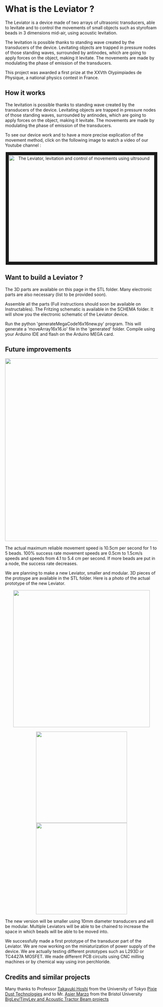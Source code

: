 # What is the Leviator ?

The Leviator is a device made of two arrays of ultrasonic transducers, able to levitate and to control the movements of small objects such as styrofoam beads in 3 dimensions mid-air, using acoustic levitation. 

The levitation is possible thanks to standing wave created by the transducers of the device. Levitating objects are trapped in pressure nodes of those standing waves, surrounded by antinodes, which are going to apply forces on the object, making it levitate. The movements are made by modulating the phase of emission of the transducers. 

This project was awarded a first prize at the XXVth Olypimpiades de Physique, a national physics contest in France.

## How it works

The levitation is possible thanks to standing wave created by the transducers of the device. Levitating objects are trapped in pressure nodes of those standing waves, surrounded by antinodes, which are going to apply forces on the object, making it levitate. The movements are made by modulating the phase of emission of the transducers. 

To see our device work and to have a more precise explication of the movement method, click on the following image to watch a video of our Youtube channel :
<p align="center">
<a href="http://www.youtube.com/watch?feature=player_embedded&v=FV5mTikOukU
" target="_blank"><img src="http://img.youtube.com/vi/FV5mTikOukU/0.jpg" 
alt="The Leviator, levitation and control of movements using ultrsound" width="480" height="350" border="10" /></a>
</p>



## Want to build a Leviator ?

The 3D parts are available on this page in the STL folder. Many electronic parts are also necessary (list to be provided soon).

Assemble all the parts (Full instructions should soon be available on Instructables). The Fritzing schematic is available in the SCHEMA folder. It will show you the electronic schematic of the Leviator device.

Run the python 'generateMegaCode16x16new.py' program. This will generate a 'moveArray16x16.io' file in the 'generated' folder. Compile using your Arduino IDE and flash on the Arduino MEGA card.


## Future improvements

<p align="center">
  <img src="https://raw.githubusercontent.com/ttraverdy/Leviator-Project/master/IMAGES/Chart%20of%20the%20movement%20success%20percentage%20at%20different%20movement%20speeds.png" width="600"/> 
</p>
The actual maximum reliable movement speed is 10.5cm per second for 1 to 5 beads. 100% success rate movement speeds are 0.5cm to 1.5cm/s speeds and speeds from 4.1 to 5.4 cm per second. If more beads are put in a node, the success rate decreases.


We are planning to make a new Leviator, smaller and modular. 3D pieces of the protoype are available in the STL folder. Here is a photo of the actual prototype of the new Leviator. 
<p align="center">
  <img src="https://raw.githubusercontent.com/ttraverdy/Leviator-Project/master/IMAGES/P1172850.jpg" width="450"/>
<p align="center">

  <img src="https://raw.githubusercontent.com/ttraverdy/Leviator-Project/master/IMAGES/P1172851.jpg" width="300"/> 
  <img src="https://raw.githubusercontent.com/ttraverdy/Leviator-Project/master/IMAGES/P1172857.jpg" width="300"/> 
</p>
The new version will be smaller using 10mm diameter transducers and will be modular. Multiple Leviators will be able to be chained to increase the space in which beads will be able to be moved into.

We successfully made a first prototype of the transducer part of the Leviator. We are now working on the miniaturization of power supply of the device. We are actually testing different prototypes such as L293D or TC4427A MOSFET. 
We made different PCB circuits using CNC milling machines or by chemical way using iron perchloride.

## Credits and similar projects

Many thanks to Professor [Takayuki Hoshi](http://hoshistar81.jp/) from the University of Tokyo [Pixie Dust Technologies](http://pixiedusttech.com/) and to Mr. [Asier Marzo](https://www.researchgate.net/profile/Asier_Marzo) from the Bristol University [BigLev/TinyLev and Acoustic Tractor Beam projects](http://www.instructables.com/member/Asier%20Marzo/)




